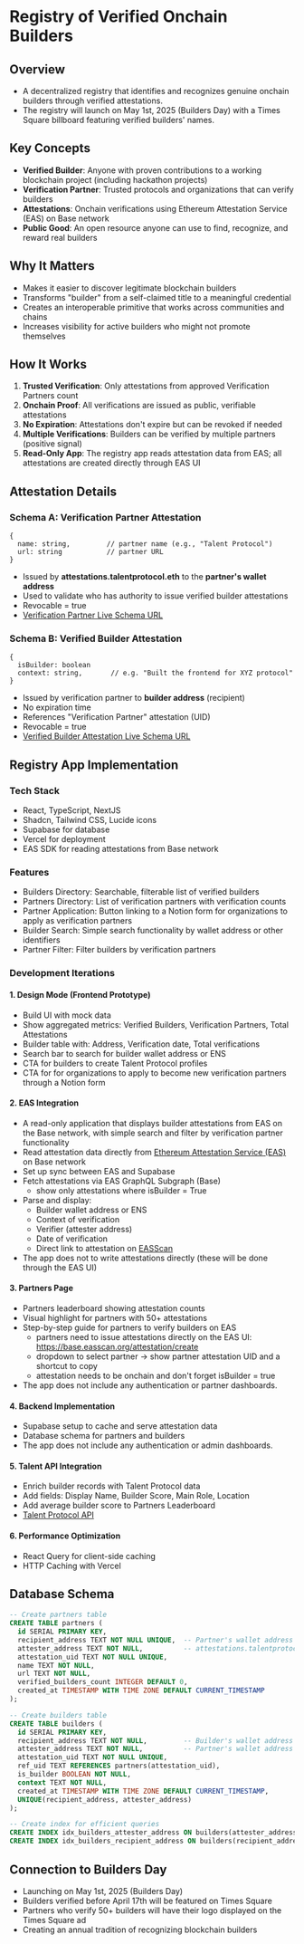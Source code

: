 # Registry of Verified Onchain Builders

## Overview

- A decentralized registry that identifies and recognizes genuine onchain builders through verified attestations.
- The registry will launch on May 1st, 2025 (Builders Day) with a Times Square billboard featuring verified builders' names.

## Key Concepts

- **Verified Builder**: Anyone with proven contributions to a working blockchain project (including hackathon projects)
- **Verification Partner**: Trusted protocols and organizations that can verify builders
- **Attestations**: Onchain verifications using Ethereum Attestation Service (EAS) on Base network
- **Public Good**: An open resource anyone can use to find, recognize, and reward real builders

## Why It Matters

- Makes it easier to discover legitimate blockchain builders
- Transforms "builder" from a self-claimed title to a meaningful credential
- Creates an interoperable primitive that works across communities and chains
- Increases visibility for active builders who might not promote themselves

## How It Works

1. **Trusted Verification**: Only attestations from approved Verification Partners count
2. **Onchain Proof**: All verifications are issued as public, verifiable attestations
3. **No Expiration**: Attestations don't expire but can be revoked if needed
4. **Multiple Verifications**: Builders can be verified by multiple partners (positive signal)
5. **Read-Only App**: The registry app reads attestation data from EAS; all attestations are created directly through EAS UI

## Attestation Details

### Schema A: Verification Partner Attestation

```tsx
{
  name: string,         // partner name (e.g., "Talent Protocol")
  url: string           // partner URL
}
```

- Issued by **attestations.talentprotocol.eth** to the **partner's wallet address**
- Used to validate who has authority to issue verified builder attestations
- Revocable = true
- [Verification Partner Live Schema URL](https://sepolia.easscan.org/schema/view/0x0c25f92df9ba914668f7780e428a1b5238ae7441c765fbe8b7b528f8209ef4e3)

### Schema B: Verified Builder Attestation

```tsx
{
  isBuilder: boolean
  context: string,       // e.g. "Built the frontend for XYZ protocol"
}
```

- Issued by verification partner to **builder address** (recipient)
- No expiration time
- References "Verification Partner" attestation (UID)
- Revocable = true
- [Verified Builder Attestation Live Schema URL](https://sepolia.easscan.org/schema/view/0x597905068aedcde4321ceaf2c42e24d3bbe0af694159bececd686bf057ec7ea5)

## Registry App Implementation

### Tech Stack

- React, TypeScript, NextJS
- Shadcn, Tailwind CSS, Lucide icons
- Supabase for database
- Vercel for deployment
- EAS SDK for reading attestations from Base network

### Features

- Builders Directory: Searchable, filterable list of verified builders
- Partners Directory: List of verification partners with verification counts
- Partner Application: Button linking to a Notion form for organizations to apply as verification partners
- Builder Search: Simple search functionality by wallet address or other identifiers
- Partner Filter: Filter builders by verification partners

### Development Iterations

#### 1. Design Mode (Frontend Prototype)

- Build UI with mock data
- Show aggregated metrics: Verified Builders, Verification Partners, Total Attestations
- Builder table with: Address, Verification date, Total verifications
- Search bar to search for builder wallet address or ENS
- CTA for builders to create Talent Protocol profiles
- CTA for for organizations to apply to become new verification partners through a Notion form

#### 2. EAS Integration

- A read-only application that displays builder attestations from EAS on the Base network, with simple search and filter by verification partner functionality
- Read attestation data directly from [Ethereum Attestation Service (EAS)](https://docs.attest.org) on Base network
- Set up sync between EAS and Supabase
- Fetch attestations via EAS GraphQL Subgraph (Base)
  - show only attestations where isBuilder = True
- Parse and display:
  - Builder wallet address or ENS
  - Context of verification
  - Verifier (attester address)
  - Date of verification
  - Direct link to attestation on [EASScan](https://sepolia.easscan.org)
- The app does not to write attestations directly (these will be done through the EAS UI)

#### 3. Partners Page

- Partners leaderboard showing attestation counts
- Visual highlight for partners with 50+ attestations
- Step-by-step guide for partners to verify builders on EAS
  - partners need to issue attestations directly on the EAS UI: https://base.easscan.org/attestation/create
  - dropdown to select partner → show partner attestation UID and a shortcut to copy
  - attestation needs to be onchain and don't forget isBuilder = true
- The app does not include any authentication or partner dashboards.

#### 4. Backend Implementation

- Supabase setup to cache and serve attestation data
- Database schema for partners and builders
- The app does not include any authentication or admin dashboards.

#### 5. Talent API Integration

- Enrich builder records with Talent Protocol data
- Add fields: Display Name, Builder Score, Main Role, Location
- Add average builder score to Partners Leaderboard
- [Talent Protocol API](https://docs.talentprotocol.com/docs/developers/talent-api/api-reference-v2/talent-profiles)

#### 6. Performance Optimization

- React Query for client-side caching
- HTTP Caching with Vercel

## Database Schema

```sql
-- Create partners table
CREATE TABLE partners (
  id SERIAL PRIMARY KEY,
  recipient_address TEXT NOT NULL UNIQUE,  -- Partner's wallet address
  attester_address TEXT NOT NULL,          -- attestations.talentprotocol.eth address
  attestation_uid TEXT NOT NULL UNIQUE,
  name TEXT NOT NULL,
  url TEXT NOT NULL,
  verified_builders_count INTEGER DEFAULT 0,
  created_at TIMESTAMP WITH TIME ZONE DEFAULT CURRENT_TIMESTAMP
);

-- Create builders table
CREATE TABLE builders (
  id SERIAL PRIMARY KEY,
  recipient_address TEXT NOT NULL,         -- Builder's wallet address
  attester_address TEXT NOT NULL,          -- Partner's wallet address who verified this builder
  attestation_uid TEXT NOT NULL UNIQUE,
  ref_uid TEXT REFERENCES partners(attestation_uid),
  is_builder BOOLEAN NOT NULL,
  context TEXT NOT NULL,
  created_at TIMESTAMP WITH TIME ZONE DEFAULT CURRENT_TIMESTAMP,
  UNIQUE(recipient_address, attester_address)
);

-- Create index for efficient queries
CREATE INDEX idx_builders_attester_address ON builders(attester_address);
CREATE INDEX idx_builders_recipient_address ON builders(recipient_address);
```

## Connection to Builders Day

- Launching on May 1st, 2025 (Builders Day)
- Builders verified before April 17th will be featured on Times Square
- Partners who verify 50+ builders will have their logo displayed on the Times Square ad
- Creating an annual tradition of recognizing blockchain builders
